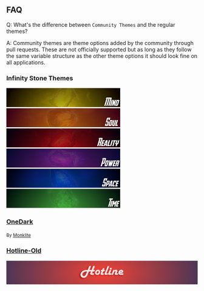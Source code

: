 
## FAQ 

Q: What's the difference between `Community Themes` and the regular themes?

A: Community themes are theme options added by the community through pull requests. These are not officially supported but as long as they follow the same variable structure as the other theme options it should look fine on all applications.

### Infinity Stone Themes

<a href="/community-themes/infinity-stone-themes/mind/"><img src="/community-themes/infinity-stone-themes/mind_banner_small.png"/></a>
<a href="/community-themes/infinity-stone-themes/soul/"><img src="/community-themes/infinity-stone-themes/soul_banner_small.png"/></a>
<a href="/community-themes/infinity-stone-themes/reality/"><img src="/community-themes/infinity-stone-themes/reality_banner_small.png"/></a>
<a href="/community-themes/infinity-stone-themes/power/"><img src="/community-themes/infinity-stone-themes/power_banner_small.png"/></a>
<a href="/community-themes/infinity-stone-themes/space/"><img src="/community-themes/infinity-stone-themes/space_banner_small.png"/></a>
<a href="/community-themes/infinity-stone-themes/time/"><img src="/community-themes/infinity-stone-themes/time_banner_small.png"/></a>

### [OneDark](/community-themes/onedark/)

<small> By [Monklite](https://github.com/Monklite) </small>

### [Hotline-Old](/community-themes/hotline-old/)

<a href="/community-themes/hotline-old/"><img src="/community-themes/hotline-old/hotline-old_banner.png"/></a>